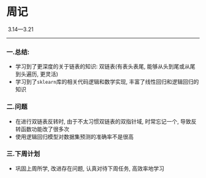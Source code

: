 # 周记 

​															3.14—3.21

---

### 一.总结:

- 学习到了更深度的关于链表的知识: 双链表(有表头表尾, 能够从头到尾或从尾到头遍历, 更灵活)
- 学习到了`sklearn`库的相关代码逻辑和数学实现, 丰富了线性回归和逻辑回归的知识
### 二.问题

- 在进行双链表反转时, 由于不太习惯双链表的双指针域, 时常忘记一个, 导致反转函数功能改了很多次
- 使用逻辑回归模型对数据集预测的准确率不是很高
### 三.下周计划

- 巩固上周所学, 改进存在问题, 认真对待下周任务, 高效率地学习

